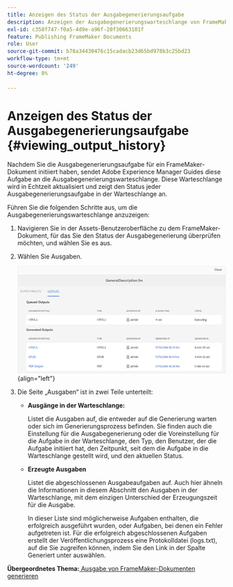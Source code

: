 ```yaml
---
title: Anzeigen des Status der Ausgabegenerierungsaufgabe
description: Anzeigen der Ausgabegenerierungswarteschlange von FrameMaker-Dokumenten. Erfahren Sie, wie Sie den Status einer Ausgabegenerierungsaufgabe anzeigen.
exl-id: c358f747-f0a5-4d9e-a96f-20f30663101f
feature: Publishing FrameMaker Documents
role: User
source-git-commit: b78a34430476c15cadacb23d65bd978b3c25bd23
workflow-type: tm+mt
source-wordcount: '249'
ht-degree: 0%

---
```


# Anzeigen des Status der Ausgabegenerierungsaufgabe {#viewing_output_history}

Nachdem Sie die Ausgabegenerierungsaufgabe für ein FrameMaker-Dokument initiiert haben, sendet Adobe Experience Manager Guides diese Aufgabe an die Ausgabegenerierungswarteschlange. Diese Warteschlange wird in Echtzeit aktualisiert und zeigt den Status jeder Ausgabegenerierungsaufgabe in der Warteschlange an.

Führen Sie die folgenden Schritte aus, um die Ausgabegenerierungswarteschlange anzuzeigen:

1. Navigieren Sie in der Assets-Benutzeroberfläche zu dem FrameMaker-Dokument, für das Sie den Status der Ausgabegenerierung überprüfen möchten, und wählen Sie es aus.

1. Wählen Sie Ausgaben.

   ![](images/output-queued-fm.png){align="left"}

1. Die Seite „Ausgaben“ ist in zwei Teile unterteilt:

   - **Ausgänge in der Warteschlange:**

     Listet die Ausgaben auf, die entweder auf die Generierung warten oder sich im Generierungsprozess befinden. Sie finden auch die Einstellung für die Ausgabegenerierung oder die Voreinstellung für die Aufgabe in der Warteschlange, den Typ, den Benutzer, der die Aufgabe initiiert hat, den Zeitpunkt, seit dem die Aufgabe in die Warteschlange gestellt wird, und den aktuellen Status.

   - **Erzeugte Ausgaben**

     Listet die abgeschlossenen Ausgabeaufgaben auf. Auch hier ähneln die Informationen in diesem Abschnitt den Ausgaben in der Warteschlange, mit dem einzigen Unterschied der Erzeugungszeit für die Ausgabe.

     In dieser Liste sind möglicherweise Aufgaben enthalten, die erfolgreich ausgeführt wurden, oder Aufgaben, bei denen ein Fehler aufgetreten ist. Für die erfolgreich abgeschlossenen Aufgaben erstellt der Veröffentlichungsprozess eine Protokolldatei \(logs.txt\), auf die Sie zugreifen können, indem Sie den Link in der Spalte Generiert unter auswählen.


**Übergeordnetes Thema:**[ Ausgabe von FrameMaker-Dokumenten generieren](fm-output-generatation.md)
